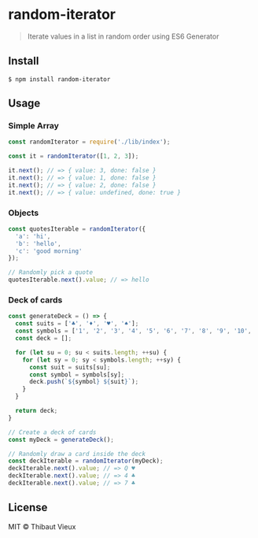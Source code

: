 # random-iterator
> Iterate values in a list in random order using ES6 Generator


## Install

```
$ npm install random-iterator
```


## Usage

### Simple Array
```js
const randomIterator = require('./lib/index');

const it = randomIterator([1, 2, 3]);

it.next(); // => { value: 3, done: false }
it.next(); // => { value: 1, done: false }
it.next(); // => { value: 2, done: false }
it.next(); // => { value: undefined, done: true }
```

### Objects
```js
const quotesIterable = randomIterator({
  'a': 'hi',
  'b': 'hello',
  'c': 'good morning'
});

// Randomly pick a quote
quotesIterable.next().value; // => hello
```

### Deck of cards
```js
const generateDeck = () => {
  const suits = ['♣', '♦', '♥', '♠'];
  const symbols = ['1', '2', '3', '4', '5', '6', '7', '8', '9', '10', 'J', 'Q', 'K'];
  const deck = [];

  for (let su = 0; su < suits.length; ++su) {
    for (let sy = 0; sy < symbols.length; ++sy) {
      const suit = suits[su];
      const symbol = symbols[sy];
      deck.push(`${symbol} ${suit}`);
    }
  }

  return deck;
}

// Create a deck of cards
const myDeck = generateDeck();

// Randomly draw a card inside the deck
const deckIterable = randomIterator(myDeck);
deckIterable.next().value; // => Q ♥
deckIterable.next().value; // => 4 ♣
deckIterable.next().value; // => 7 ♣
```


## License

MIT © Thibaut Vieux
